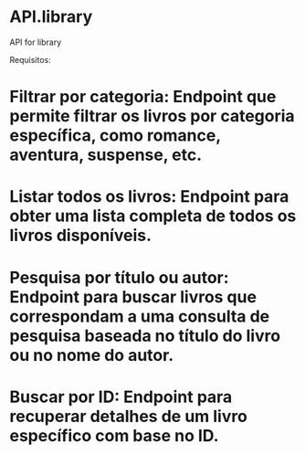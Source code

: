 # API.library
API for library

Requisitos: 


# Filtrar por categoria: Endpoint que permite filtrar os livros por categoria específica, como romance, aventura, suspense, etc.

# Listar todos os livros: Endpoint para obter uma lista completa de todos os livros disponíveis.

# Pesquisa por título ou autor: Endpoint para buscar livros que correspondam a uma consulta de pesquisa baseada no título do livro ou no nome do autor.

# Buscar por ID: Endpoint para recuperar detalhes de um livro específico com base no ID.

